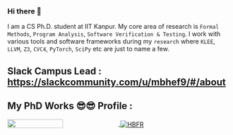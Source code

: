### Hi there 👋

I am a CS Ph.D. student at IIT Kanpur. My core area of research is `Formal Methods`, `Program Analysis`, `Software Verification & Testing`. I work with various tools
and software frameworks during my `research` where `KLEE`, `LLVM`, `Z3`, `CVC4`, `PyTorch`, `SciPy` etc are just to name a few. 

## Slack Campus Lead : https://slackcommunity.com/u/mbhef9/#/about 

## My PhD Works 😎😎 Profile :

<a href="https://github.com/lahiri-phdworks/lahiri-phdworks/">
  <img align="center" height="50%" width="50%"  src="https://github-readme-stats.vercel.app/api/top-langs/?username=lahiri-phdworks&show_icons=true&theme=light&line_height=30" />
</a>
<a href="https://github.com/lahiri-phdworks/lahiri-phdworks/">
  <img align="center" height="50%" width="50%"  src="https://github-readme-stats.vercel.app/api?username=lahiri-phdworks&show_icons=true&theme=light&line_height=30&count_private=true />
</a>

![HBFR](https://raw.githubusercontent.com/lahiri-phdworks/lahiri-phdworks/master/hacktoberfest_1.png)
